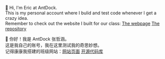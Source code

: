 👋 Hi, I'm Eric at AntDock.  
This is my personal account where I bulid and test code whenever I get a crazy idea.  
Remember to check out the website I built for our class: [The webpage](https://nflsixer.top) [The repository](https://github.com/nflsixer/nflsixer.github.io)

👋 你好！我是 AntDock 张哲涵。  
这是我自己的账号，我在这里测试我的奇思妙想。  
记得康康我搭建的班级网站：[网站页面](https://nflsixer.top) [开源代码库](https://github.com/nflsixer/nflsixer.github.io)
